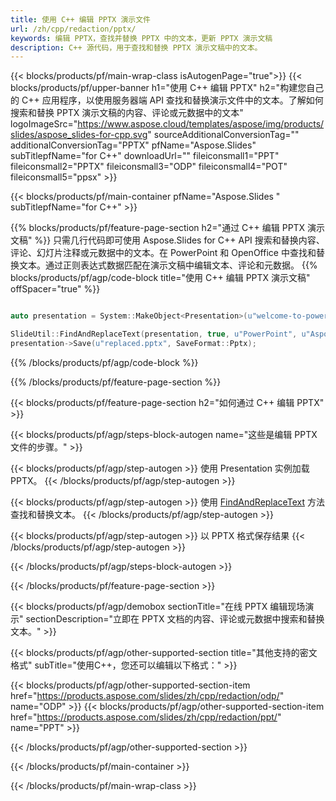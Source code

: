 ```yaml
---
title: 使用 C++ 编辑 PPTX 演示文件
url: /zh/cpp/redaction/pptx/
keywords: 编辑 PPTX，查找并替换 PPTX 中的文本，更新 PPTX 演示文稿
description: C++ 源代码，用于查找和替换 PPTX 演示文稿中的文本。
---
```


{{< blocks/products/pf/main-wrap-class isAutogenPage="true">}}
{{< blocks/products/pf/upper-banner h1="使用 C++ 编辑 PPTX" h2="构建您自己的 C++ 应用程序，以使用服务器端 API 查找和替换演示文件中的文本。了解如何搜索和替换 PPTX 演示文稿的内容、评论或元数据中的文本" logoImageSrc="https://www.aspose.cloud/templates/aspose/img/products/slides/aspose_slides-for-cpp.svg" sourceAdditionalConversionTag="" additionalConversionTag="PPTX" pfName="Aspose.Slides" subTitlepfName="for C++" downloadUrl="" fileiconsmall1="PPT" fileiconsmall2="PPTX" fileiconsmall3="ODP" fileiconsmall4="POT" fileiconsmall5="ppsx" >}}

{{< blocks/products/pf/main-container pfName="Aspose.Slides " subTitlepfName="for C++" >}}

{{% blocks/products/pf/feature-page-section  h2="通过 C++ 编辑 PPTX 演示文稿" %}}
只需几行代码即可使用 Aspose.Slides for C++ API 搜索和替换内容、评论、幻灯片注释或元数据中的文本。在 PowerPoint 和 OpenOffice 中查找和替换文本。通过正则表达式数据匹配在演示文稿中编辑文本、评论和元数据。
{{% blocks/products/pf/agp/code-block title="使用 C++ 编辑 PPTX 演示文稿" offSpacer="true" %}}

```cpp

auto presentation = System::MakeObject<Presentation>(u"welcome-to-powerpoint.pptx");

SlideUtil::FindAndReplaceText(presentation, true, u"PowerPoint", u"Aspose.Slides", nullptr);
presentation->Save(u"replaced.pptx", SaveFormat::Pptx);	
```

{{% /blocks/products/pf/agp/code-block %}}

{{% /blocks/products/pf/feature-page-section %}}

{{< blocks/products/pf/feature-page-section  h2="如何通过 C++ 编辑 PPTX" >}}

{{< blocks/products/pf/agp/steps-block-autogen name="这些是编辑 PPTX 文件的步骤。" >}}

{{< blocks/products/pf/agp/step-autogen >}}
使用 Presentation 实例加载 PPTX。
{{< /blocks/products/pf/agp/step-autogen >}}

{{< blocks/products/pf/agp/step-autogen >}}
使用 [FindAndReplaceText](https://reference.aspose.com/slides/cpp/aspose.slides.util/slideutil/findandreplacetext/) 方法查找和替换文本。
{{< /blocks/products/pf/agp/step-autogen >}}

{{< blocks/products/pf/agp/step-autogen >}}
以 PPTX 格式保存结果
{{< /blocks/products/pf/agp/step-autogen >}}

{{< /blocks/products/pf/agp/steps-block-autogen >}}

{{< /blocks/products/pf/feature-page-section >}}

{{< blocks/products/pf/agp/demobox sectionTitle="在线 PPTX 编辑现场演示" sectionDescription="立即在 PPTX 文档的内容、评论或元数据中搜索和替换文本。" >}}

{{< blocks/products/pf/agp/other-supported-section title="其他支持的密文格式" subTitle="使用C++，您还可以编辑以下格式：" >}}

{{< blocks/products/pf/agp/other-supported-section-item href="https://products.aspose.com/slides/zh/cpp/redaction/odp/" name="ODP" >}}
{{< blocks/products/pf/agp/other-supported-section-item href="https://products.aspose.com/slides/zh/cpp/redaction/ppt/" name="PPT" >}}


{{< /blocks/products/pf/agp/other-supported-section >}}

{{< /blocks/products/pf/main-container >}}
    
{{< /blocks/products/pf/main-wrap-class >}}